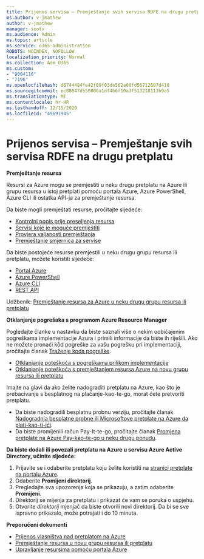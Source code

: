 ```yaml
---
title: Prijenos servisa – Premještanje svih servisa RDFE na drugu pretplatu
ms.author: v-jmathew
author: v-jmathew
manager: scotv
ms.audience: Admin
ms.topic: article
ms.service: o365-administration
ROBOTS: NOINDEX, NOFOLLOW
localization_priority: Normal
ms.collection: Adm_O365
ms.custom:
- "9004116"
- "7196"
ms.openlocfilehash: d6744484fe42f09f03de562a00fd56712607d418
ms.sourcegitcommit: ec88047d550006a1df4b6f10a3f513218113b9a5
ms.translationtype: MT
ms.contentlocale: hr-HR
ms.lasthandoff: 12/15/2020
ms.locfileid: "49691945"
---
```

# <a name="transfer-services---move-all-rdfe-services-to-another-subscription"></a>Prijenos servisa – Premještanje svih servisa RDFE na drugu pretplatu

**Premještanje resursa**

Resursi za Azure mogu se premjestiti u neku drugu pretplatu na Azure ili grupu resursa u istoj pretplati pomoću portala Azure, Azure PowerShell, Azure CLI ili ostatka API-ja za premještanje resursa.

Da biste mogli premještati resurse, pročitajte sljedeće:

- [Kontrolni popis prije preseljenja resursa](https://docs.microsoft.com/azure/azure-resource-manager/resource-group-move-resources?WT.mc_id=Portal-Microsoft_Azure_Support#checklist-before-moving-resources)
- [Servisi koje je moguće premjestiti](https://docs.microsoft.com/azure/azure-resource-manager/move-support-resources?WT.mc_id=Portal-Microsoft_Azure_Support)
- [Provjera valjanosti premještanja](https://docs.microsoft.com/azure/azure-resource-manager/resource-group-move-resources?WT.mc_id=Portal-Microsoft_Azure_Support#validate-move)
- [Premještanje smjernica za servise](https://docs.microsoft.com/azure/azure-resource-manager/move-limitations/app-service-move-limitations?WT.mc_id=Portal-Microsoft_Azure_Support)

Da biste postojeće resurse premjestili u neku drugu grupu resursa ili pretplatu, možete koristiti sljedeće:

- [Portal Azure](https://docs.microsoft.com/azure/azure-resource-manager/resource-group-move-resources?WT.mc_id=Portal-Microsoft_Azure_Support#use-the-portal)
- [Azure PowerShell](https://docs.microsoft.com/azure/azure-resource-manager/resource-group-move-resources?WT.mc_id=Portal-Microsoft_Azure_Support#use-azure-powershell)
- [Azure CLI](https://docs.microsoft.com/azure/azure-resource-manager/resource-group-move-resources?WT.mc_id=Portal-Microsoft_Azure_Support#use-azure-cli)
- [REST API](https://docs.microsoft.com/azure/azure-resource-manager/resource-group-move-resources?WT.mc_id=Portal-Microsoft_Azure_Support#use-rest-api)

Udžbenik: [Premještanje resursa za Azure u neku drugu grupu resursa ili pretplatu](https://docs.microsoft.com/azure/azure-resource-manager/resource-manager-tutorial-move-resources)

**Otklanjanje pogrešaka s programom Azure Resource Manager**

Pogledajte članke u nastavku da biste saznali više o nekim uobičajenim pogreškama implementacije Azura i primili informacije da biste ih riješili. Ako ne možete pronaći kôd pogreške za vašu pogrešku pri implementaciji, pročitajte članak [Traženje koda pogreške](https://docs.microsoft.com/azure/azure-resource-manager/resource-manager-common-deployment-errors?WT.mc_id=Portal-Microsoft_Azure_Support#find-error-code).

- [Otklanjanje poteškoća s pogreškama prilikom implementacije](https://docs.microsoft.com/azure/azure-resource-manager/resource-manager-common-deployment-errors)
- [Otklanjanje poteškoća s premještanjem resursa Azure na novu grupu resursa ili pretplatu](https://docs.microsoft.com/azure/azure-resource-manager/troubleshoot-move)

Imajte na glavi da ako želite nadograditi pretplatu na Azure, kao što je prebacivanje s besplatnog na plaćanje-kao-te-go, morat ćete pretvoriti pretplatu.

- Da biste nadogradili besplatnu probnu verziju, pročitajte članak [Nadogradnja besplatne probne ili Microsoftove pretplate na Azure da plati-kao-ti-ići](https://docs.microsoft.com/azure/billing/billing-upgrade-azure-subscription).
- Da biste promijenili račun Pay-It-te-go, pročitajte članak [Promjena pretplate na Azure Pay-kao-te-go u neku drugu ponudu](https://docs.microsoft.com/azure/billing/billing-how-to-switch-azure-offer).

**Da biste dodali ili povezali pretplatu na Azure u servisu Azure Active Directory, učinite sljedeće:**

1. Prijavite se i odaberite pretplatu koju želite koristiti na [stranici pretplate na portalu Azure](https://portal.azure.com/#blade/Microsoft_Azure_Billing/SubscriptionsBlade).
2. Odaberite **Promijeni direktorij**.
3. Pregledajte sva upozorenja koja se prikazuju, a zatim odaberite **Promijeni**.
4. Direktorij se mijenja za pretplatu i prikazat će vam se poruka o uspjehu.
5. Otvorite *direktorij* mjenjač da biste otvorili novi direktorij. Da bi se sve ispravno prikazalo, može potrajati i do 10 minuta.

**Preporučeni dokumenti**

- [Prijenos vlasništva nad pretplatom na Azure](https://docs.microsoft.com/azure/billing-subscription-transfer)
- [Premještanje resursa u novu grupu resursa ili pretplatu](https://docs.microsoft.com/azure/azure-resource-manager/resource-group-move-resources)
- [Upravljanje resursima pomoću portala Azure](https://docs.microsoft.com/azure/azure-resource-manager/resource-group-portal)

